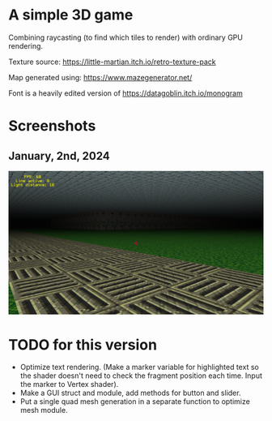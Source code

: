 # A simple 3D game

Combining raycasting (to find which tiles to render) with ordinary GPU rendering.

Texture source: https://little-martian.itch.io/retro-texture-pack

Map generated using: https://www.mazegenerator.net/

Font is a heavily edited version of https://datagoblin.itch.io/monogram

# Screenshots
## January, 2nd, 2024
![width:500px](./screenshots/1.png)

# TODO for this version

- Optimize text rendering. (Make a marker variable for highlighted text so the shader doesn't need to check the fragment position each time. Input the marker to Vertex shader).
- Make a GUI struct and module, add methods for button and slider.
- Put a single quad mesh generation in a separate function to optimize mesh module.
